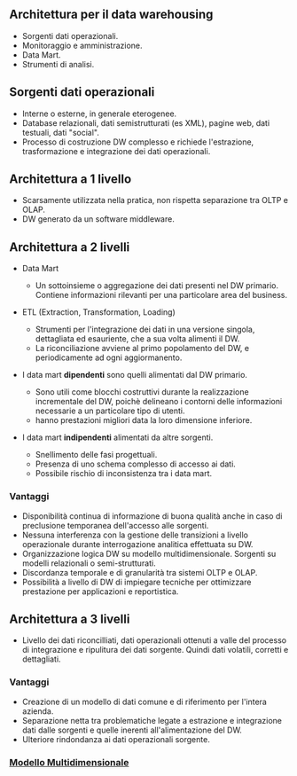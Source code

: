 ## Architettura per il data warehousing
- Sorgenti dati operazionali.
- Monitoraggio e amministrazione.
- Data Mart.
- Strumenti di analisi.

## Sorgenti dati operazionali
- Interne o esterne, in generale eterogenee.
- Database relazionali, dati semistrutturati (es XML), pagine web, dati testuali, dati "social".
- Processo di costruzione DW complesso e richiede l'estrazione, trasformazione e integrazione dei dati operazionali.

## Architettura a 1 livello
- Scarsamente utilizzata nella pratica, non rispetta separazione tra OLTP e OLAP.
- DW generato da un software middleware.

## Architettura a 2 livelli
- Data Mart 
   - Un sottoinsieme o aggregazione dei dati presenti nel DW primario. Contiene informazioni rilevanti per una particolare area del business.

- ETL (Extraction, Transformation, Loading)
   - Strumenti per l'integrazione dei dati in una versione singola, dettagliata ed esauriente, che a sua volta alimenti il DW.
   - La riconciliazione avviene al primo popolamento del DW, e periodicamente ad ogni aggiormanento.

- I data mart **dipendenti** sono quelli alimentati dal DW primario.
   - Sono utili come blocchi costruttivi durante la realizzazione incrementale del DW, poichè delineano i contorni delle informazioni necessarie a un particolare tipo di utenti.
   - hanno prestazioni migliori data la loro dimensione inferiore.

- I data mart **indipendenti** alimentati da altre sorgenti.
   - Snellimento delle fasi progettuali.
   - Presenza di uno schema complesso di accesso ai dati.
   - Possibile rischio di inconsistenza tra i data mart.

### Vantaggi
- Disponibilità continua di informazione di buona qualità anche in caso di preclusione temporanea dell'accesso alle sorgenti.
- Nessuna interferenza con la gestione delle transizioni a livello operazionale durante interrogazione analitica effettuata su DW.
- Organizzazione logica DW su modello multidimensionale. Sorgenti su modelli relazionali o semi-strutturati.
- Discordanza temporale e di granularità tra sistemi OLTP e OLAP.
- Possibilità a livello di DW di impiegare tecniche per ottimizzare prestazione per applicazioni e reportistica.

## Architettura a 3 livelli
- Livello dei dati riconcilliati, dati operazionali ottenuti a valle del processo di integrazione e ripulitura dei dati sorgente. Quindi dati volatili, corretti e dettagliati.

### Vantaggi
- Creazione di un modello di dati comune e di riferimento per l'intera azienda.
- Separazione netta tra problematiche legate a estrazione e integrazione dati dalle sorgenti e quelle inerenti all'alimentazione del DW.
- Ulteriore rindondanza ai dati operazionali sorgente.

### [Modello Multidimensionale](https://github.com/Gabri432/Sistemi_informativi/blob/master/capitolo_3/modello_multidimensionale.md)

